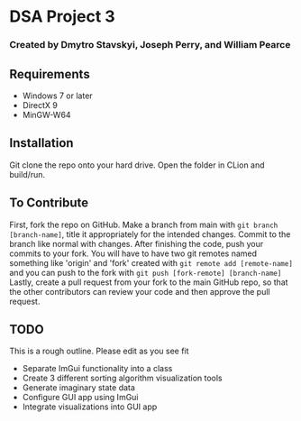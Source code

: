 # DSA Project 3
### Created by Dmytro Stavskyi, Joseph Perry, and William Pearce
## Requirements

 - Windows 7 or later
 - DirectX 9
 - MinGW-W64

## Installation
Git clone the repo onto your hard drive. Open the folder in CLion and build/run.

## To Contribute
First, fork the repo on GitHub. Make a branch from main with `git branch [branch-name]`, title it appropriately for the intended changes. Commit to the branch like normal with changes. After finishing the code, push your commits to your fork. You will have to have two git remotes named something like 'origin' and 'fork' created with `git remote add [remote-name]` and you can push to the fork with `git push [fork-remote] [branch-name] `Lastly, create a pull request from your fork to the main GitHub repo, so that the other contributors can review your code and then approve the pull request.

## TODO
This is a rough outline. Please edit as you see fit
- Separate ImGui functionality into a class
- Create 3 different sorting algorithm visualization tools
- Generate imaginary state data
- Configure GUI app using ImGui
- Integrate visualizations into GUI app
